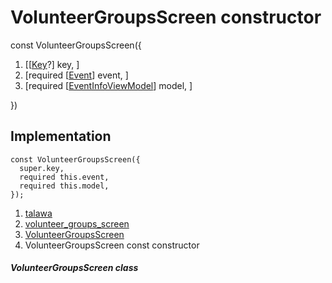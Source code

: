 
<div>

# VolunteerGroupsScreen constructor

</div>


const VolunteerGroupsScreen({

1.  [[[Key](https://api.flutter.dev/flutter/foundation/Key-class.md)?]
    key, ]
2.  [required
    [[Event](../../models_events_event_model/Event-class.md)]
    event, ]
3.  [required
    [[EventInfoViewModel](../../view_model_after_auth_view_models_event_view_models_event_info_view_model/EventInfoViewModel-class.md)]
    model, ]

})



## Implementation

``` language-dart
const VolunteerGroupsScreen({
  super.key,
  required this.event,
  required this.model,
});
```







1.  [talawa](../../index.md)
2.  [volunteer_groups_screen](../../views_after_auth_screens_events_volunteer_groups_screen/)
3.  [VolunteerGroupsScreen](../../views_after_auth_screens_events_volunteer_groups_screen/VolunteerGroupsScreen-class.md)
4.  VolunteerGroupsScreen const constructor

##### VolunteerGroupsScreen class







